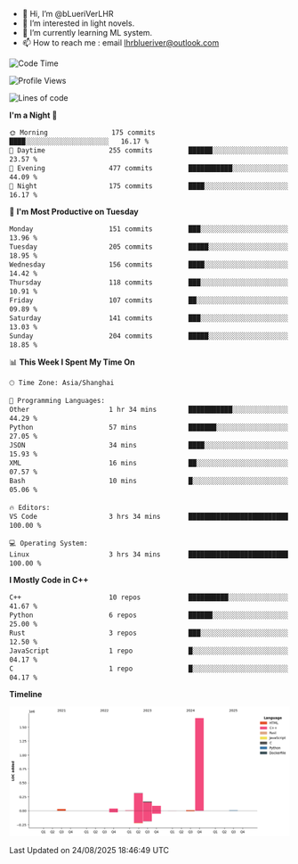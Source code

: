 - 👋 Hi, I’m @bLueriVerLHR
- 👀 I’m interested in light novels.
- 🌱 I’m currently learning ML system.
- 📫 How to reach me : email lhrblueriver@outlook.com

<!--START_SECTION:waka-->
![Code Time](http://img.shields.io/badge/Code%20Time-406%20hrs%2056%20mins-blue)

![Profile Views](http://img.shields.io/badge/Profile%20Views-0-blue)

![Lines of code](https://img.shields.io/badge/From%20Hello%20World%20I%27ve%20Written-2.3%20million%20lines%20of%20code-blue)

**I'm a Night 🦉** 

```text
🌞 Morning                175 commits         ████░░░░░░░░░░░░░░░░░░░░░   16.17 % 
🌆 Daytime                255 commits         ██████░░░░░░░░░░░░░░░░░░░   23.57 % 
🌃 Evening                477 commits         ███████████░░░░░░░░░░░░░░   44.09 % 
🌙 Night                  175 commits         ████░░░░░░░░░░░░░░░░░░░░░   16.17 % 
```
📅 **I'm Most Productive on Tuesday** 

```text
Monday                   151 commits         ███░░░░░░░░░░░░░░░░░░░░░░   13.96 % 
Tuesday                  205 commits         █████░░░░░░░░░░░░░░░░░░░░   18.95 % 
Wednesday                156 commits         ████░░░░░░░░░░░░░░░░░░░░░   14.42 % 
Thursday                 118 commits         ███░░░░░░░░░░░░░░░░░░░░░░   10.91 % 
Friday                   107 commits         ██░░░░░░░░░░░░░░░░░░░░░░░   09.89 % 
Saturday                 141 commits         ███░░░░░░░░░░░░░░░░░░░░░░   13.03 % 
Sunday                   204 commits         █████░░░░░░░░░░░░░░░░░░░░   18.85 % 
```


📊 **This Week I Spent My Time On** 

```text
🕑︎ Time Zone: Asia/Shanghai

💬 Programming Languages: 
Other                    1 hr 34 mins        ███████████░░░░░░░░░░░░░░   44.29 % 
Python                   57 mins             ███████░░░░░░░░░░░░░░░░░░   27.05 % 
JSON                     34 mins             ████░░░░░░░░░░░░░░░░░░░░░   15.93 % 
XML                      16 mins             ██░░░░░░░░░░░░░░░░░░░░░░░   07.57 % 
Bash                     10 mins             █░░░░░░░░░░░░░░░░░░░░░░░░   05.06 % 

🔥 Editors: 
VS Code                  3 hrs 34 mins       █████████████████████████   100.00 % 

💻 Operating System: 
Linux                    3 hrs 34 mins       █████████████████████████   100.00 % 
```

**I Mostly Code in C++** 

```text
C++                      10 repos            ██████████░░░░░░░░░░░░░░░   41.67 % 
Python                   6 repos             ██████░░░░░░░░░░░░░░░░░░░   25.00 % 
Rust                     3 repos             ███░░░░░░░░░░░░░░░░░░░░░░   12.50 % 
JavaScript               1 repo              █░░░░░░░░░░░░░░░░░░░░░░░░   04.17 % 
C                        1 repo              █░░░░░░░░░░░░░░░░░░░░░░░░   04.17 % 
```



**Timeline**

![Lines of Code chart](https://raw.githubusercontent.com/bLueriVerLHR/bLueriVerLHR/main/assets/bar_graph.png)


 Last Updated on 24/08/2025 18:46:49 UTC
<!--END_SECTION:waka-->
